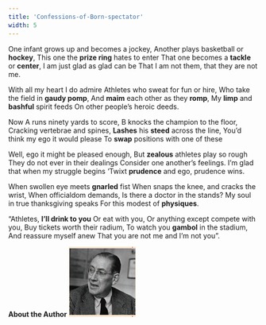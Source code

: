 ```yaml
---
title: 'Confessions-of-Born-spectator'
width: 5
---
```


One infant grows up and becomes a jockey,
Another plays basketball or **hockey**,
This one the **prize ring** hates to enter
That one becomes a **tackle** or **center**,
I am just glad as glad can be
That I am not them, that they are not me.


With all my heart I do admire
Athletes who sweat for fun or hire,
Who take the field in **gaudy pomp**,
And **maim** each other as they **romp**,
My **limp** and **bashful** spirit feeds
On other people’s heroic deeds.


Now A runs ninety yards to score,
B knocks the champion to the floor,
Cracking vertebrae and spines,
**Lashes** his **steed** across the line,
You’d think my ego it would please
To **swap** positions with one of these


Well, ego it might be pleased enough,
But **zealous** athletes play so rough
They do not ever in their dealings
Consider one another’s feelings.
I’m glad that when my struggle begins
‘Twixt **prudence** and ego, prudence wins.


When swollen eye meets **gnarled** fist
When snaps the knee, and cracks the wrist,
When officialdom demands,
Is there a doctor in the stands?
My soul in true thanksgiving speaks
For this modest of **physiques**.


“Athletes, **I’ll drink to you**
Or eat with you,
Or anything except compete with you,
Buy tickets worth their radium,
To watch you **gambol** in the stadium,
And reassure myself anew
That you are not me and I’m not you”.


**About the Author**
![](10.PNG)







  